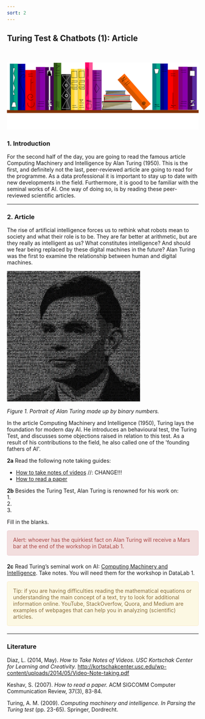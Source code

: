 ```yaml
---
sort: 2
---
```


## __Turing Test & Chatbots (1): Article__
\
\
<img src="./images/books_banner.png" alt="Books banner" width="600"/>

### 1. Introduction

For the second half of the day, you are going to read the famous article Computing Machinery and Intelligence by Alan Turing (1950). This is the first, and definitely not the last, peer-reviewed article are going to read for the programme. As a data professional it is important to stay up to date with new developments in the field. Furthermore, it is good to be familiar with the seminal works of AI. One way of doing so, is by reading these peer-reviewed scientific articles.

***

### 2. Article

The rise of artificial intelligence forces us to rethink what robots mean to society and what their role is to be. They are far better at arithmetic, but are they really as intelligent as us? What constitutes intelligence? And should we fear being replaced by these digital machines in the future? Alan Turing was the first to examine the relationship between human and digital machines.

<img src="./images/alan_turing.jpg" alt="Books banner" width="350"/>

*Figure 1. Portrait of Alan Turing made up by binary numbers.*

In the article Computing Machinery and Intelligence (1950), Turing lays the foundation for modern day AI. He introduces an behavioural test, the Turing Test, and discusses some objections raised in relation to this test. As a result of his contributions to the field, he also called one of the 'founding fathers of AI'.

__2a__ Read the following note taking guides:

- [How to take notes of videos](http://kortschakcenter.usc.edu/wp-content/uploads/2014/05/Video-Note-taking.pdf) //: CHANGE!!!
- [How to read a paper](http://ccr.sigcomm.org/online/files/p83-keshavA.pdf)

__2b__ Besides the Turing Test, Alan Turing is renowned for his work on:
\
1.
\
2.
\
3.

Fill in the blanks.

<div style="padding: 15px; border: 1px solid transparent; border-color: transparent; margin-bottom: 20px; border-radius: 4px; color: #a94442; background-color: #f2dede; border-color: #ebccd1;">
Alert: whoever has the quirkiest fact on Alan Turing will receive a Mars bar at the end of the workshop in DataLab 1.
</div>

__2c__ Read Turing’s seminal work on AI: [Computing Machinery and Intelligence](https://academic.oup.com/mind/article/LIX/236/433/986238). Take notes. You will need them for the workshop in DataLab 1.

<div style="padding: 15px; border: 1px solid transparent; border-color: transparent; margin-bottom: 20px; border-radius: 4px; color: #8a6d3b;; background-color: #fcf8e3; border-color: #faebcc;">
Tip: if you are having difficulties reading the mathematical equations or understanding the main concept of a text, try to look for additional information online. YouTube, StackOverfow, Quora, and Medium are examples of webpages that can help you in analyzing (scientific) articles.
</div>

***

### __Literature__
Diaz, L. (2014, May). *How to Take Notes of Videos. USC Kortschak Center for Learning and Creativity.*
http://kortschakcenter.usc.edu/wp-content/uploads/2014/05/Video-Note-taking.pdf

Keshav, S. (2007). *How to read a paper.* ACM SIGCOMM Computer Communication Review, 37(3), 83-84.

Turing, A. M. (2009). *Computing machinery and intelligence. In Parsing the Turing test* (pp. 23-65). Springer, Dordrecht.
